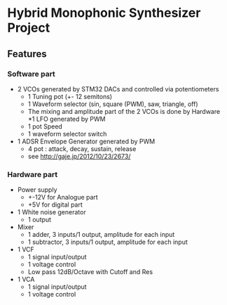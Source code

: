 # Hybrid Monophonic Synthesizer Project

## Features

### Software part

* 2 VCOs generated by STM32 DACs and controlled via potentiometers
	* 1 Tuning pot (+- 12 semitons)
	* 1 Waveform selector (sin, square (PWM), saw, triangle, off)
	* The mixing and amplitude part of the 2 VCOs is done by Hardware
*1 LFO generated by PWM
	* 1 pot Speed
	* 1 waveform selector switch
* 1 ADSR Envelope Generator generated by PWM
	* 4 pot : attack, decay, sustain, release
	* see http://gaje.jp/2012/10/23/2673/
  
### Hardware part

* Power supply
	* +-12V for Analogue part
	* +5V for digital part
* 1 White noise generator
	* 1 output
* Mixer
	* 1 adder, 3 inputs/1 output, amplitude for each input
	* 1 subtractor, 3 inputs/1 output, amplitude for each input
* 1 VCF
	* 1 signal input/output
	* 1 voltage control
	* Low pass 12dB/Octave with Cutoff and Res
* 1 VCA
	* 1 signal input/output
	* 1 voltage control
